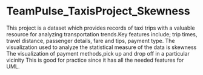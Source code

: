 # TeamPulse_TaxisProject_Skewness
This project is a dataset which provides records of taxi trips with a valuable resource for analyzing transportation trends.Key features include;  trip times, travel distance, passenger details, fare and tips, payment type. The visualization used to analyze the statistical measure of the data is skewness
The visualization of payment methods,pick up  and drop off in a particular vicinity 
This is good for practice since it has all the needed features for UML.
